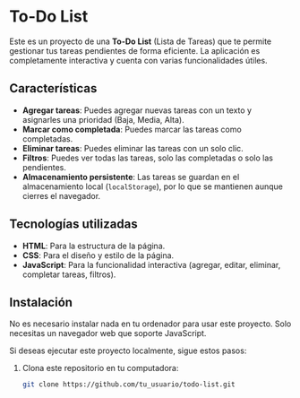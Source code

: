 # To-Do List

Este es un proyecto de una **To-Do List** (Lista de Tareas) que te permite gestionar tus tareas pendientes de forma eficiente. La aplicación es completamente interactiva y cuenta con varias funcionalidades útiles.

## Características

- **Agregar tareas**: Puedes agregar nuevas tareas con un texto y asignarles una prioridad (Baja, Media, Alta).
- **Marcar como completada**: Puedes marcar las tareas como completadas.
- **Eliminar tareas**: Puedes eliminar las tareas con un solo clic.
- **Filtros**: Puedes ver todas las tareas, solo las completadas o solo las pendientes.
- **Almacenamiento persistente**: Las tareas se guardan en el almacenamiento local (`localStorage`), por lo que se mantienen aunque cierres el navegador.

## Tecnologías utilizadas

- **HTML**: Para la estructura de la página.
- **CSS**: Para el diseño y estilo de la página.
- **JavaScript**: Para la funcionalidad interactiva (agregar, editar, eliminar, completar tareas, filtros).

## Instalación

No es necesario instalar nada en tu ordenador para usar este proyecto. Solo necesitas un navegador web que soporte JavaScript.

Si deseas ejecutar este proyecto localmente, sigue estos pasos:

1. Clona este repositorio en tu computadora:
   ```bash
   git clone https://github.com/tu_usuario/todo-list.git
